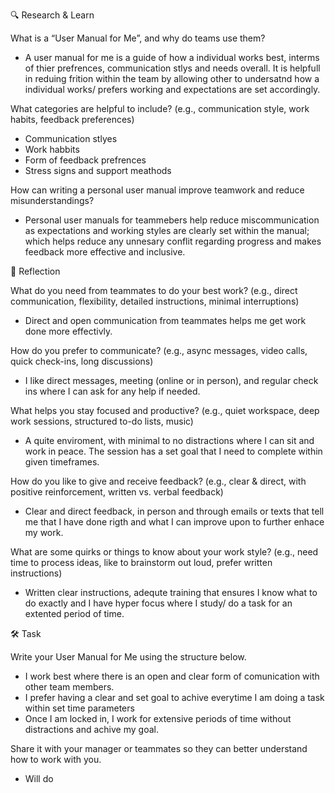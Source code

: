 🔍 Research & Learn

What is a “User Manual for Me”, and why do teams use them?
- A user manual for me is a guide of how a individual works best, interms of thier prefrences, communication stlys and needs overall. It is helpfull in reduing frition within the team by allowing other to undersatnd how a individual works/ prefers working and expectations are set accordingly. 

What categories are helpful to include? (e.g., communication style, work habits, feedback preferences)
- Communication stlyes
- Work habbits
- Form of feedback prefrences
- Stress signs and support meathods

How can writing a personal user manual improve teamwork and reduce misunderstandings?
- Personal user manuals for teammebers help reduce miscommunication as expectations and working styles are clearly set within the manual; which helps reduce any unnesary conflit regarding progress and makes feedback more effective and inclusive.

📝 Reflection

What do you need from teammates to do your best work? (e.g., direct communication, flexibility, detailed instructions, minimal interruptions)
- Direct and open communication from teammates helps me get work done more effectivly.

How do you prefer to communicate? (e.g., async messages, video calls, quick check-ins, long discussions)
- I like direct messages, meeting (online or in person), and regular check ins where I can ask for any help if needed.

What helps you stay focused and productive? (e.g., quiet workspace, deep work sessions, structured to-do lists, music)
- A quite enviroment, with minimal to no distractions where I can sit and work in peace. The session has a set goal that I need to complete within given timeframes.

How do you like to give and receive feedback? (e.g., clear & direct, with positive reinforcement, written vs. verbal feedback)
- Clear and direct feedback, in person and through emails or texts that tell me that I have done rigth and what I can improve upon to further enhace my work.

What are some quirks or things to know about your work style? (e.g., need time to process ideas, like to brainstorm out loud, prefer written instructions)
- Written clear instructions, adequte training that ensures I know what to do exactly and I have hyper focus where I study/ do a task for an extented period of time.

🛠️ Task

Write your User Manual for Me using the structure below.
- I work best where there is an open and clear form of comunication with other team members. 
- I prefer having a clear and set goal to achive everytime I am doing a task within set time parameters
- Once I am locked in, I work for extensive periods of time without distractions and achive my goal.

Share it with your manager or teammates so they can better understand how to work with you.
- Will do
